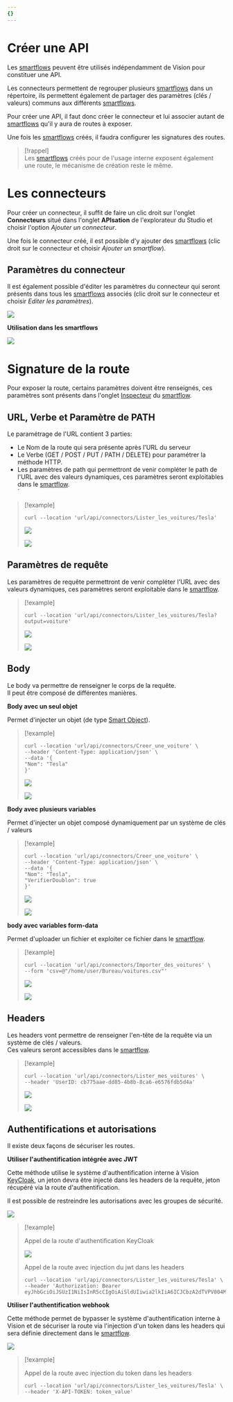 ```yaml
---
{}
---
```

   
# Créer une API   
   
Les [smartflows](../_glossaire/Glossaire.md) peuvent être utilisés indépendamment de Vision pour constituer une API.   
   
Les connecteurs permettent de regrouper plusieurs [smartflows](../_glossaire/Glossaire.md) dans un répertoire, ils permettent également de partager des paramètres (clés / valeurs) communs aux différents [smartflows](../_glossaire/Glossaire.md).   
   
Pour créer une API, il faut donc créer le connecteur et lui associer autant de [smartflows](../_glossaire/Glossaire.md) qu'il y aura de routes à exposer.   
   
Une fois les [smartflows](../_glossaire/Glossaire.md) créés, il faudra configurer les signatures des routes.   
   
>[!rappel]   
>Les [smartflows](../_glossaire/Glossaire.md) créés pour de l'usage interne exposent également une route, le mécanisme de création reste le même.   
   
# Les connecteurs   
   
Pour créer un connecteur, il suffit  de faire un clic droit sur l'onglet **Connecteurs** situé dans l'onglet **APIsation** de l'explorateur du Studio et choisir l'option *Ajouter un connecteur*.   
   
Une fois le connecteur créé, il est possible d'y ajouter des [smartflows](../_glossaire/Glossaire.md) (clic droit sur le connecteur et choisir _Ajouter un smartflow_).   
   
## Paramètres du connecteur   
   
Il est également possible d'éditer les paramètres du connecteur qui seront présents dans tous les [smartflows](../_glossaire/Glossaire.md) associés (clic droit sur le connecteur et choisir _Editer les paramètres_).   
   
![](../_assets/images/smartflows/connecteur-parametres.png)   
   
**Utilisation dans les smartflows**   
   
![](../_assets/images/smartflows/connecteur-parametres-usage.png)   
   
# Signature de la route   
   
Pour exposer la route, certains paramètres doivent être renseignés, ces paramètres sont présents dans l'onglet [Inspecteur](../_glossaire/Glossaire.md#inspecteur) du [smartflow](../_glossaire/Glossaire.md).   
   
## URL, Verbe et Paramètre de PATH   
   
Le paramétrage de l'URL contient 3 parties:   
   
   
- Le Nom de la route qui sera présente après l'URL du serveur   
- Le Verbe (GET / POST / PUT / PATH / DELETE) pour paramétrer la méthode HTTP.   
- Les paramètres de path qui permettront de venir compléter le path de l'URL avec des valeurs dynamiques, ces paramètres seront exploitables dans le [smartflow](../_glossaire/Glossaire.md).   
`   
>[!example]   
>```   
>curl --location 'url/api/connectors/Lister_les_voitures/Tesla'   
>```   
>   
>![](../_assets/images/smartflows/url-example-01.png)   
>   
>![](../_assets/images/smartflows/url-example-02.png)   
   
## Paramètres de requête   
   
Les paramètres de requête permettront de venir compléter l'URL avec des valeurs dynamiques, ces paramètres seront exploitable dans le [smartflow](../_glossaire/Glossaire.md).   
   
>[!example]   
>```   
>curl --location 'url/api/connectors/Lister_les_voitures/Tesla?output=voiture'   
>```   
>   
>![](../_assets/images/smartflows/parametres-requete-exemple-01.png)   
>   
>![](../_assets/images/smartflows/parametres-requete-exemple-02.png)   
   
## Body   
   
Le body va permettre de renseigner le corps de la requête.   
Il peut être composé de différentes manières.   
   
**Body avec un seul objet**   
   
Permet d'injecter un objet (de type [Smart Object](../_glossaire/Glossaire.md)).   
   
>[!example]   
>```   
>curl --location 'url/api/connectors/Creer_une_voiture' \   
>--header 'Content-Type: application/json' \   
>--data '{   
>"Nom": "Tesla"   
>}'   
>```   
>   
>![](../_assets/images/smartflows/body-exemple-01.png)   
>   
>![](../_assets/images/smartflows/body-exemple-02.png)   
   
**Body avec plusieurs variables**   
   
Permet d'injecter un objet composé dynamiquement par un système de clés / valeurs   
   
>[!example]   
>```   
>curl --location 'url/api/connectors/Creer_une_voiture' \   
>--header 'Content-Type: application/json' \   
>--data '{   
>"Nom": "Tesla",   
>"VerifierDoublon": true   
>}'   
>```   
>   
>![](../_assets/images/smartflows/body-exemple-03.png)   
>   
>![](../_assets/images/smartflows/body-exemple-04.png)   
   
**body avec variables form-data**   
   
Permet d'uploader un fichier et exploiter ce fichier dans le [smartflow](../_glossaire/Glossaire.md).   
   
>[!example]   
>```   
>curl --location 'url/api/connectors/Importer_des_voitures' \   
>--form 'csv=@"/home/user/Bureau/voitures.csv"'   
>```   
>   
>![](../_assets/images/smartflows/body-exemple-05.png)   
>   
>![](../_assets/images/smartflows/body-exemple-06.png)   
   
## Headers   
   
Les headers vont permettre de renseigner l'en-tête de la requête via un système de clés / valeurs.   
Ces valeurs seront accessibles dans le [smartflow](../_glossaire/Glossaire.md).   
   
>[!example]   
>```   
>curl --location 'url/api/connectors/Lister_mes_voitures' \   
>--header 'UserID: cb775aae-dd85-4b8b-8ca6-e6576fdb5d4a'   
>```   
>   
>![](../_assets/images/smartflows/headers-exemple-01.png)   
>   
>![](../_assets/images/smartflows/headers-exemple-02.png)   
   
## Authentifications et autorisations   
   
Il existe deux façons de sécuriser les routes.   
   
**Utiliser l'authentification intégrée avec JWT**   
   
Cette méthode utilise le système d'authentification interne à Vision [KeyCloak](../08%20-%20Authentification%20et%20autorisation/0%20-%20Les%20principes%20de%20base.md), un jeton devra être injecté dans les headers de la requête, jeton récupéré via la route d'authentification.   
   
Il est possible de restreindre les autorisations avec les groupes de sécurité.   
   
![](../_assets/images/smartflows/jwt-authent.png)   
   
>[!example]   
>   
>  Appel de la route d'authentification KeyCloak   
>   
>![](../_assets/images/smartflows/keycloak-authent.png)   
>   
>Appel de la  route avec injection du jwt dans les headers   
>   
>```   
>curl --location 'url/api/connectors/Lister_les_voitures/Tesla' \   
>--header 'Authorization: Bearer eyJhbGciOiJSUzI1NiIsInR5cCIgOiAiSldUIiwia2lkIiA6ICJCbzA2dTVPV004MmViaFM5N2lZVGRWbXpvOW5RVS04aX...   
>```   
   
**Utiliser l'authentification webhook**   
   
Cette méthode permet de bypasser le système d'authentification interne à Vision et de sécuriser la route via l'injection d'un token dans les headers qui sera définie directement dans le [smartflow](../_glossaire/Glossaire.md).   
   
![](../_assets/images/smartflows/webhook.png)   
   
>[!example]   
>   
>  Appel de la  route avec injection du token dans les headers   
>     
>```   
>curl --location 'url/api/connectors/Lister_les_voitures/Tesla' \   
>--header 'X-API-TOKEN: token_value'   
>```